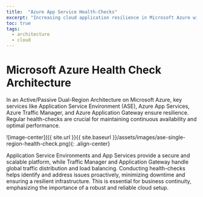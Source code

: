 ```yaml
---
title:  "Azure App Service Health-Checks"
excerpt: "Increasing cloud application resilience in Microsoft Azure with Traffic Managers, Application Gateways and App Services."
toc: true
tags:
  - architecture
  - cloud
---
```


# Microsoft Azure Health Check Architecture
In an Active/Passive Dual-Region Architecture on Microsoft Azure, key services like Application Service Environment (ASE), Azure App Services, Azure Traffic Manager, and Azure Application Gateway ensure resilience. Regular health-checks are crucial for maintaining continuous availability and optimal performance.

![image-center]({{ site.url }}{{ site.baseurl }}/assets/images/ase-single-region-health-check.png){: .align-center}

Application Service Environments and App Services provide a secure and scalable platform, while Traffic Manager and Application Gateway handle global traffic distribution and load balancing. Conducting health-checks helps identify and address issues proactively, minimizing downtime and ensuring a resilient infrastructure. This is essential for business continuity, emphasizing the importance of a robust and reliable cloud setup.


